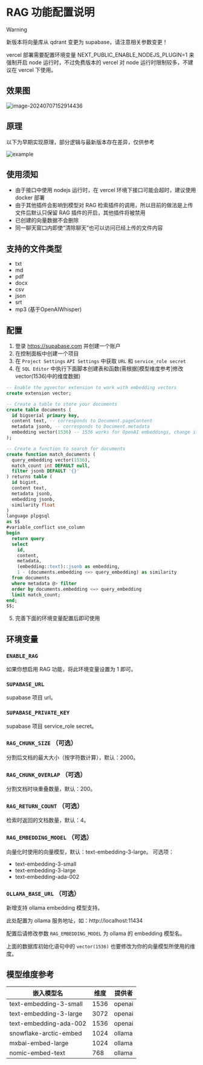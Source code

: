 # RAG 功能配置说明

> [!WARNING]
> 新版本将向量库从 qdrant  变更为 supabase，请注意相关参数变更！
> 
> vercel 部署需要配置环境变量 NEXT_PUBLIC_ENABLE_NODEJS_PLUGIN=1 来强制开启 node 运行时，不过免费版本的 vercel 对 node 运行时限制较多，不建议在 vercel 下使用。

## 效果图

![image-20240707152914436](./images/rag-example-2.jpg)

## 原理

以下为早期实现原理，部分逻辑与最新版本存在差异，仅供参考

![example](./images/rag.png)

## 使用须知

- 由于接口中使用 nodejs 运行时，在 vercel 环境下接口可能会超时，建议使用 docker 部署
- 由于其他插件会影响到模型对 RAG 检索插件的调用，所以目前的做法是上传文件后默认只保留 RAG 插件的开启，其他插件将被禁用
- 已创建的向量数据不会删除
- 同一聊天窗口内即使“清除聊天”也可以访问已经上传的文件内容

## 支持的文件类型

- txt
- md
- pdf
- docx
- csv
- json
- srt
- mp3 (基于OpenAIWhisper)

## 配置

1. 登录 https://supabase.com 并创建一个账户
2. 在控制面板中创建一个项目
3. 在 `Project Settings` `API Settings` 中获取 `URL` 和 `service_role secret`
4. 在 `SQL Editor` 中执行下面脚本创建表和函数(需根据[模型维度参考]修改vector(1536)中的维度数据)

```sql
-- Enable the pgvector extension to work with embedding vectors
create extension vector;

-- Create a table to store your documents
create table documents (
  id bigserial primary key,
  content text, -- corresponds to Document.pageContent
  metadata jsonb, -- corresponds to Document.metadata
  embedding vector(1536) -- 1536 works for OpenAI embeddings, change if needed
);

-- Create a function to search for documents
create function match_documents (
  query_embedding vector(1536),
  match_count int DEFAULT null,
  filter jsonb DEFAULT '{}'
) returns table (
  id bigint,
  content text,
  metadata jsonb,
  embedding jsonb,
  similarity float
)
language plpgsql
as $$
#variable_conflict use_column
begin
  return query
  select
    id,
    content,
    metadata,
    (embedding::text)::jsonb as embedding,
    1 - (documents.embedding <=> query_embedding) as similarity
  from documents
  where metadata @> filter
  order by documents.embedding <=> query_embedding
  limit match_count;
end;
$$;
```

5. 完善下面的环境变量配置后即可使用

## 环境变量

### `ENABLE_RAG`

如果你想启用 RAG 功能，将此环境变量设置为 1 即可。

### `SUPABASE_URL`

supabase 项目 url。

### `SUPABASE_PRIVATE_KEY`

supabase 项目 service_role secret。

### `RAG_CHUNK_SIZE` （可选）

分割后文档的最大大小（按字符数计算），默认：2000。

### `RAG_CHUNK_OVERLAP` （可选）

分割文档时块重叠数量，默认：200。

### `RAG_RETURN_COUNT` （可选）

检索时返回的文档数量，默认：4。

### `RAG_EMBEDDING_MODEL` （可选）

向量化时使用的向量模型，默认：text-embedding-3-large。
可选项：

- text-embedding-3-small
- text-embedding-3-large
- text-embedding-ada-002

### `OLLAMA_BASE_URL` （可选）

新增支持 ollama embedding 模型支持。

此处配置为 ollama 服务地址，如：http://localhost:11434

配置后请修改参数 `RAG_EMBEDDING_MODEL` 为 ollama 的 embedding 模型名。

上面的数据库初始化语句中的 `vector(1536)` 也要修改为你的向量模型所使用的维度。

## 模型维度参考

| 嵌入模型名             | 维度 | 提供者 |
| ---------------------- | ---- | ------ |
| text-embedding-3-small | 1536 | openai |
| text-embedding-3-large | 3072 | openai |
| text-embedding-ada-002 | 1536 | openai |
| snowflake-arctic-embed | 1024 | ollama |
| mxbai-embed-large      | 1024 | ollama |
| nomic-embed-text       | 768  | ollama |
